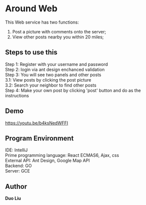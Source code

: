 # Around Web
This Web service has two functions:
  1. Post a picture with comments onto the server;  
  2. View other posts nearby you within 20 miles;  

## Steps to use this
Step 1: Register with your username and password  
Step 2: login via ant design enchanced validation  
Step 3: You will see two panels and other posts  
        3.1: View posts by clicking the post picture  
        3.2: Search your neighbor to find other posts  
Step 4: Make your own post by clicking 'post' button and do as the instructions  

## Demo
https://youtu.be/b4ksNedWFFI

## Program Environment
IDE: IntelliJ  
Prime programming language: React ECMAS6, Ajax, css  
External API: Ant Design, Google Map API  
Backend: GO  
Server: GCE  

## Author
**Duo Liu**

